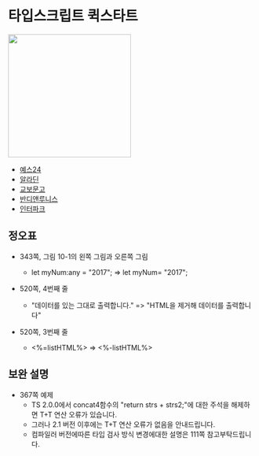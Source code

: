 # 타입스크립트 퀵스타트

<img src="https://github.com/happygrammer/typescript/blob/master/cover.jpg" width="250px">

* [예스24](http://www.yes24.com/24/goods/59719961?scode=029)
* [알라딘](http://www.aladin.co.kr/shop/wproduct.aspx?ItemId=141259576)
* [교보문고](http://www.kyobobook.co.kr/product/detailViewKor.laf?ejkGb=KOR&mallGb=KOR&barcode=9791186710302&orderClick=LAG&Kc=)
* [반디앤루니스](http://www.bandinlunis.com/front/product/detailProduct.do?prodId=4167786)
* [인터파크](http://shopping.interpark.com/product/productInfo.do?prdNo=5618034908&dispNo=008001082&pis1=shop&pis2=product)

## 정오표

- 343쪽, 그림 10-1의 왼쪽 그림과 오른쪽 그림
	- let myNum:any = "2017"; => let myNum= "2017";​
- 520쪽, 4번째 줄
	- "데이터를 있는 그대로 출력합니다." => "HTML을 제거해 데이터를 출력합니다"

- 520쪽, 3번째 줄
	- <%=listHTML%> => <%-listHTML%>
	
## 보완 설명

- 367쪽 예제
	- TS 2.0.0에서 concat4함수의 "return strs + strs2;"에 대한 주석을 해제하면 T+T 연산 오류가 있습니다.
	- 그러나 2.1 버전 이후에는 T+T 연산 오류가 없음을 안내드립니다.
	- 컴파일러 버전에따른 타입 검사 방식 변경에대한 설명은 111쪽 참고부탁드립니다.
	